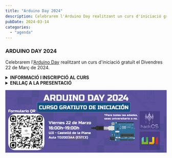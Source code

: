 ```yaml
---
title: "Arduino Day 2024"
description: Celebrarem l'Arduino Day realitzant un curs d'iniciació gratuït el Divendres 22 de Març de 2024.
pubDate: 2024-03-14
categories: 
  - "agenda"
---
```


### ARDUINO DAY 2024

Celebrarem l'[Arduino Day](https://days.arduino.cc/about) realitzant un curs d'iniciació gratuït el Divendres 22 de Març de 2024. 

<details>
  <summary><strong>INFORMACIÓ I INSCRIPCIÓ AL CURS</strong></summary>

  Data: **divendres 22/03**

  Lloc: [UJI](https://www.google.es/maps/place/Universitat+Jaume+I/@39.9902105,-0.0511631,14z/data=!4m6!3m5!1s0xd5ffe0fca9b5147:0x1368bf53b3a7fb3f!8m2!3d39.9943481!4d-0.0702147!16zL20vMDg0dGNk?coh=164777&entry=tt&shorturl=1)

  En el curs s'ensenyarà l'estructura bàsica de l'Arduino, l'ús dels seus pins GPIO i dels pins analògics. Així mateix, es realitzaran projectes de forma pràctica per experimentar com funciona l'Arduino.

Es farà a l'**Aula TD2003AA** de **16-19h**. 

**IMPORTANT: És necessari portar ordinador portàtil amb l'Arduino IDE instal·lat.**

  
  Enllaç per inscriure's: https://forms.gle/pxSX2cZt5j5hMYkG8
</details>

<details>
  <summary><strong>ENLLAÇ A LA PRESENTACIÓ</strong></summary>
  
  <p> <a href="https://docs.google.com/presentation/d/1fMmFWUism4sZHJ8vI0T2zIbY2hmfPhJat6D9yrf0pDY/edit?usp=sharing"> https://docs.google.com/presentation/d/1fMmFWUism4sZHJ8vI0T2zIbY2hmfPhJat6D9yrf0pDY/edit?usp=sharing </a></p>
  
</details>

 ![](images/Banner-Arduino-Day-1024x395.png)